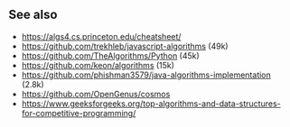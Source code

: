 ## See also

- https://algs4.cs.princeton.edu/cheatsheet/
- https://github.com/trekhleb/javascript-algorithms (49k)
- https://github.com/TheAlgorithms/Python (45k)
- https://github.com/keon/algorithms (15k)
- https://github.com/phishman3579/java-algorithms-implementation (2.8k)
- https://github.com/OpenGenus/cosmos
- https://www.geeksforgeeks.org/top-algorithms-and-data-structures-for-competitive-programming/
